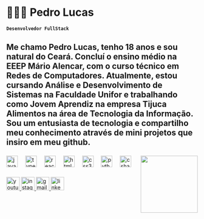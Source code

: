 # 👩🏻‍💻 Pedro Lucas

**`Desenvolvedor FullStack`**

<h2 align="left">Me chamo Pedro Lucas, tenho 18 anos e sou natural do Ceará. Concluí o ensino médio na EEEP Mário Alencar, com o curso técnico em Redes de Computadores. Atualmente, estou cursando Análise e Desenvolvimento de Sistemas na Faculdade Unifor e trabalhando como Jovem Aprendiz na empresa Tijuca Alimentos na área de Tecnologia da Informação. Sou um entusiasta de tecnologia e compartilho meu conhecimento através de mini projetos que insiro em meu github.</h2>

###

<img align="right" height="150" src="https://media.licdn.com/dms/image/v2/D4E03AQEvqrVe50ydDA/profile-displayphoto-shrink_400_400/B4EZm2mzhfIwAk-/0/1759705250623?e=1762992000&v=beta&t=TZYrYe7iFy-EXZfccWMMuE5Y4tw6NQFhY52jxuf-bWU"  />

###

<div align="left">
  <img src="https://cdn.jsdelivr.net/gh/devicons/devicon/icons/javascript/javascript-original.svg" height="30" alt="javascript logo"  />
  <img width="12" />
  <img src="https://cdn.jsdelivr.net/gh/devicons/devicon/icons/typescript/typescript-original.svg" height="30" alt="typescript logo"  />
  <img width="12" />
  <img src="https://cdn.jsdelivr.net/gh/devicons/devicon/icons/react/react-original.svg" height="30" alt="react logo"  />
  <img width="12" />
  <img src="https://cdn.jsdelivr.net/gh/devicons/devicon/icons/html5/html5-original.svg" height="30" alt="html5 logo"  />
  <img width="12" />
  <img src="https://cdn.jsdelivr.net/gh/devicons/devicon/icons/css3/css3-original.svg" height="30" alt="css3 logo"  />
  <img width="12" />
  <img src="https://cdn.jsdelivr.net/gh/devicons/devicon/icons/python/python-original.svg" height="30" alt="python logo"  />
  <img width="12" />
  <img src="https://cdn.jsdelivr.net/gh/devicons/devicon/icons/csharp/csharp-original.svg" height="30" alt="csharp logo"  />
</div>

###

<div align="left">
  <a href="https://www.youtube.com/@PedroLucas77721" target="_blank">
    <img src="https://img.shields.io/static/v1?message=Youtube&logo=youtube&label=&color=FF0000&logoColor=white&labelColor=&style=for-the-badge" height="35" alt="youtube logo"  />
  </a>
  <a href="https://www.instagram.com/pedro_lucas_ximenes_777/" target="_blank">
    <img src="https://img.shields.io/static/v1?message=Instagram&logo=instagram&label=&color=E4405F&logoColor=white&labelColor=&style=for-the-badge" height="35" alt="instagram logo"  />
  </a>
  <a href="https://mail.google.com/mail/u/0/#inbox" target="_blank">
    <img src="https://img.shields.io/static/v1?message=Gmail&logo=gmail&label=&color=D14836&logoColor=white&labelColor=&style=for-the-badge" height="35" alt="gmail logo"  />
  </a>
  <a href="https://www.linkedin.com/in/pedro-lucas-7ba20a314/" target="_blank">
    <img src="https://img.shields.io/static/v1?message=LinkedIn&logo=linkedin&label=&color=0077B5&logoColor=white&labelColor=&style=for-the-badge" height="35" alt="linkedin logo"  />
  </a>
</div>

###



